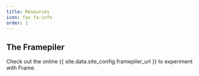 ```yaml
---
title: Resources
icon: fas fa-info
order: 1
---
```


## The Framepiler

Check out the online {{ site.data.site_config.framepiler_url }} to experiment with Frame.
